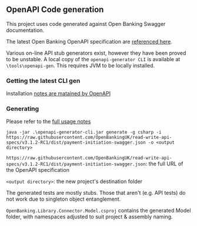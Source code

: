 
## OpenAPI Code generation

This project uses code generated against Open Banking Swagger documentation.

The latest Open Banking OpenAPI specification are [referenced here](https://openbanking.atlassian.net/wiki/spaces/DZ/pages/1077805743/Payment+Initiation+API+Specification+-+v3.1.2).

Various on-line API stub generators exist, however they have been proved to be unstable. A local copy of the ```openapi-generator CLI``` is available at ```\tools\openapi-gen```. This requires JVM to be locally installed.

### Getting the latest CLI gen
Installation [notes are matained by OpenAPI](https://openapi-generator.tech/docs/installation)

### Generating 
Please refer to the [full usage notes](https://openapi-generator.tech/docs/usage)

```java -jar .\openapi-generator-cli.jar generate -g csharp -i https://raw.githubusercontent.com/OpenBankingUK/read-write-api-specs/v3.1.2-RC1/dist/payment-initiation-swagger.json -o <output directory>```

```https://raw.githubusercontent.com/OpenBankingUK/read-write-api-specs/v3.1.2-RC1/dist/payment-initiation-swagger.json```: the full URL of the OpenAPI specification

```<output directory>```: the new project's destination folder 


The generated tests are mostly stubs. Those that aren't (e.g. API tests) do not work due to singleton object entanglement.

```OpenBanking.Library.Connector.Model.csproj``` contains the generated Model folder, with namespaces adjusted to suit project & assembly naming.

